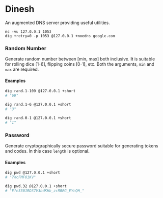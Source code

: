 # Dinesh

An augmented DNS server providing useful utilities.

```
nc -vu 127.0.0.1 1053
dig +retry=0 -p 1053 @127.0.0.1 +noedns google.com
```

### Random Number

Generate random number between [min, max] both inclusive.
It is suitable for rolling dice [1-6], flipping coins [0-1], etc. Both the arguments, `min` and `max` are required.

#### Examples

```sh
dig rand.1-100 @127.0.0.1 +short
# "69"

dig rand.1-6 @127.0.0.1 +short
# "3"

dig rand.0-1 @127.0.0.1 +short
# "1"
```

### Password

Generate cryptographically secure password suitable for generating tokens and codes. In this case `length` is optional.

#### Examples

```sh
dig pwd @127.0.0.1 +short
# "7XcFMFO1KV"

dig pwd.32 @127.0.0.1 +short
# "Efe3301RDS7V3bdKHb_zcRBRG_EYnQH_"
```
